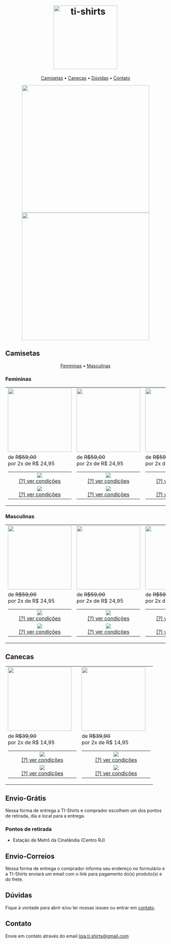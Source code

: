 <h1 align="center"><img src="https://github.com/ti-shirts/store/blob/master/src/logo-ti-shirt.png" width="200" alt="ti-shirts"></h1>


<p align="center">
    <a href="#camisetas">Camisetas</a> &bull;
    <a href="#canecas">Canecas</a> &bull;
    <a href="#dúvidas">Dúvidas</a> &bull;
    <a href="#contato">Contato</a>
</p>

<p align="center">
<img src="https://github.com/ti-shirts/store/blob/master/src/banner-1.png" width="400">
<img src="https://github.com/ti-shirts/store/blob/master/src/banner-2.png" width="400">
</p>


## Camisetas
<p align="center">
    <a href="##femininas">Femininas</a> &bull;
    <a href="##masculinas">Masculinas</a>
</p>

### Femininas
<table>
<tr>
    <td><img src="https://github.com/ti-shirts/store/blob/master/src/camisa-gitignore_feminina.jpg" width="200"></td>
    <td><img src="https://github.com/ti-shirts/store/blob/master/src/camisa-npm-i-ti-shirt_feminina.jpg" width="200"></td>
    <td><img src="https://github.com/ti-shirts/store/blob/master/src/camisa-react-native_feminina.jpg" width="200"></td>
    <td><img src="https://github.com/ti-shirts/store/blob/master/src/camisa-we-can-code-it.jpg" width="200"></td>
</tr>
<tr>
    <td>
         de <strike>R$59,00</strike><br>por 2x de R$ 24,95<br>
         <table align="center">
            <tr>
                <td width="200px" align="center">
                    <a target="_blank" href="https://docs.google.com/forms/d/e/1FAIpQLSfG1H36-kgR_3bGHqgaEYPmQULgmLJS31LUlMzRR3wlHpLkOg/viewform?usp=sf_link">
                    <img src="https://github.com/ti-shirts/store/blob/master/src/btn-frete-gratis.png"></a><br>
                    <a href="#envio-grátis">[?] ver condições</a><br>
                </td>
            </tr>
            <tr>
                <td width="200px" align="center">
                    <a target="_blank" href="https://docs.google.com/forms/d/e/1FAIpQLSd0JtjpRru6U-omHFN8-OCjCIYTD_BKRtkvdWIYUzBEGICTfQ/viewform?usp=sf_link">
                        <img src="https://github.com/ti-shirts/store/blob/master/src/btn-frete-padrao.jpg"></a><br>
                    <a href="#envio-correios">[?] ver condições</a>
                </td>
            </tr>
        </table>
    </td>
    <td>
         de <strike>R$59,00</strike><br>por 2x de R$ 24,95<br>
         <table align="center">
            <tr>
                <td width="200px" align="center">
                    <a target="_blank" href="https://docs.google.com/forms/d/e/1FAIpQLSed8V8frurBuZuMWOH-8vCozKkrq_6MPPafCVi0jAU7tFN5fQ/viewform?usp=sf_link">
                    <img src="https://github.com/ti-shirts/store/blob/master/src/btn-frete-gratis.png"></a><br>
                    <a href="#envio-grátis">[?] ver condições</a><br>
                </td>
            </tr>
            <tr>
                <td width="200px" align="center">
                    <a target="_blank" href="https://docs.google.com/forms/d/e/1FAIpQLSc4ifpMAfu_pb4RO3b4qiJ4L155JUVjH7bJmaWI4vuN52M6gA/viewform?usp=sf_link">
                        <img src="https://github.com/ti-shirts/store/blob/master/src/btn-frete-padrao.jpg"></a><br>
                    <a href="#envio-correios">[?] ver condições</a>
                </td>
            </tr>
        </table>
    </td>
    <td>
         de <strike>R$59,00</strike><br>por 2x de R$ 24,95<br>
         <table align="center">
            <tr>
                <td width="200px" align="center">
                    <a target="_blank" href="https://docs.google.com/forms/d/e/1FAIpQLScagMs1YVJqk1aQwDGGraWzoV7tSowm35wErMxcl3je1s0QXA/viewform?usp=sf_link">
                    <img src="https://github.com/ti-shirts/store/blob/master/src/btn-frete-gratis.png"></a><br>
                    <a href="#envio-grátis">[?] ver condições</a><br>
                </td>
            </tr>
            <tr>
                <td width="200px" align="center">
                    <a target="_blank" href="https://docs.google.com/forms/d/e/1FAIpQLSec9G-bxZHDHKwS9ME06Kn3gaUmcc8gf2vUTUgKDl2qKgmQDQ/viewform?usp=sf_link">
                        <img src="https://github.com/ti-shirts/store/blob/master/src/btn-frete-padrao.jpg"></a><br>
                    <a href="#envio-correios">[?] ver condições</a>
                </td>
            </tr>
        </table>
    </td>
    <td>
         de <strike>R$59,00</strike><br>por 2x de R$ 24,95<br>
         <table align="center">
            <tr>
                <td width="200px" align="center">
                    <a target="_blank" href="https://docs.google.com/forms/d/e/1FAIpQLSf7xzPe-DzzLgdEgGpOr6vfTEiPemW1wsqoeKqCitzqgUq6zg/viewform?usp=sf_link">
                    <img src="https://github.com/ti-shirts/store/blob/master/src/btn-frete-gratis.png"></a><br>
                    <a href="#envio-grátis">[?] ver condições</a><br>
                </td>
            </tr>
            <tr>
                <td width="200px" align="center">
                    <a target="_blank" href="https://docs.google.com/forms/d/e/1FAIpQLSc0NBUw1U-7THdzAsjCa0zg5ryqnUR3uh5OubnWSyUrK5Wk0A/viewform?usp=sf_link">
                        <img src="https://github.com/ti-shirts/store/blob/master/src/btn-frete-padrao.jpg"></a><br>
                    <a href="#envio-correios">[?] ver condições</a>
                </td>
            </tr>
        </table>
    </td>
</tr>
</table>

### Masculinas
<table>
<tr>
    <td><img src="https://github.com/ti-shirts/store/blob/master/src/camisa-gitignore.jpg" width="200"></td>
    <td><img src="https://github.com/ti-shirts/store/blob/master/src/camisa-js&&(...).jpg" width="200"></td>
    <td><img src="https://github.com/ti-shirts/store/blob/master/src/camisa-npm-i-ti-shirt.jpg" width="200"></td>
    <td><img src="https://github.com/ti-shirts/store/blob/master/src/camisa-react-native.jpg" width="200"></td>
</tr>
<tr>
    <td>
         de <strike>R$59,00</strike><br>por 2x de R$ 24,95<br>
         <table align="center">
            <tr>
                <td width="200px" align="center">
                    <a target="_blank" href="https://docs.google.com/forms/d/e/1FAIpQLSdfnyoD2ijK1LyuA22tFc3gsZcFUX8UD2yTAgGDGHePuXmLhQ/viewform?usp=sf_link">
                    <img src="https://github.com/ti-shirts/store/blob/master/src/btn-frete-gratis.png"></a><br>
                    <a href="#envio-grátis">[?] ver condições</a><br>
                </td>
            </tr>
            <tr>
                <td width="200px" align="center">
                    <a target="_blank" href="https://docs.google.com/forms/d/e/1FAIpQLSfkZJGc5jepLOlBLrQuGpYMkEjCAw-MmgbHE7l954GOfoPn3w/viewform?usp=sf_link">
                        <img src="https://github.com/ti-shirts/store/blob/master/src/btn-frete-padrao.jpg"></a><br>
                    <a href="#envio-correios">[?] ver condições</a>
                </td>
            </tr>
        </table>
    </td>
    <td>
         de <strike>R$59,00</strike><br>por 2x de R$ 24,95<br>
         <table align="center">
            <tr>
                <td width="200px" align="center">
                    <a target="_blank" href="https://docs.google.com/forms/d/e/1FAIpQLSdkfgtHypwnJKFeflMkkwLrEFhLO9YXapJZOrUe4Kvft0HVlA/viewform?usp=sf_link">
                    <img src="https://github.com/ti-shirts/store/blob/master/src/btn-frete-gratis.png"></a><br>
                    <a href="#envio-grátis">[?] ver condições</a><br>
                </td>
            </tr>
            <tr>
                <td width="200px" align="center">
                    <a target="_blank" href="https://docs.google.com/forms/d/e/1FAIpQLSfxdYOpCId9uX7UEgE4ytYdmRWdGFVYm7I0Dg-7lrLSqtXEnw/viewform?usp=sf_link">
                        <img src="https://github.com/ti-shirts/store/blob/master/src/btn-frete-padrao.jpg"></a><br>
                    <a href="#envio-correios">[?] ver condições</a>
                </td>
            </tr>
        </table>
    </td>
    <td>
         de <strike>R$59,00</strike><br>por 2x de R$ 24,95<br>
         <table align="center">
            <tr>
                <td width="200px" align="center">
                    <a target="_blank" href="https://docs.google.com/forms/d/e/1FAIpQLSdAMuqTMEu8NkCUysPdsHr10u3ZGMPFAc3ETE1mF2tunUHLwg/viewform?usp=sf_link">
                    <img src="https://github.com/ti-shirts/store/blob/master/src/btn-frete-gratis.png"></a><br>
                    <a href="#envio-grátis">[?] ver condições</a><br>
                </td>
            </tr>
            <tr>
                <td width="200px" align="center">
                    <a target="_blank" href="https://docs.google.com/forms/d/e/1FAIpQLSdzCqspIZVgvyHKoPo0gWUtuDxP4F0nj0JceOoj3zzNDDwJDQ/viewform?usp=sf_link">
                        <img src="https://github.com/ti-shirts/store/blob/master/src/btn-frete-padrao.jpg"></a><br>
                    <a href="#envio-correios">[?] ver condições</a>
                </td>
            </tr>
        </table>
    </td>
    <td>
         de <strike>R$59,00</strike><br>por 2x de R$ 24,95<br>
         <table align="center">
            <tr>
                <td width="200px" align="center">
                    <a target="_blank" href="https://docs.google.com/forms/d/e/1FAIpQLSdq8c24XIuPQ_H0nxL1VoqnW0BFKVcjJxxX_2bqZZw1LOqlFA/viewform?usp=sf_link">
                    <img src="https://github.com/ti-shirts/store/blob/master/src/btn-frete-gratis.png"></a><br>
                    <a href="#envio-grátis">[?] ver condições</a><br>
                </td>
            </tr>
            <tr>
                <td width="200px" align="center">
                    <a target="_blank" href="https://docs.google.com/forms/d/e/1FAIpQLSf3VRI9tTLXMvX7gOH8Ff8KmO29OtAdFgI2zLaHRMaChaRDkg/viewform?usp=sf_link">
                        <img src="https://github.com/ti-shirts/store/blob/master/src/btn-frete-padrao.jpg"></a><br>
                    <a href="#envio-correios">[?] ver condições</a>
                </td>
            </tr>
        </table>
    </td>
</tr>
</table>



## Canecas


<table>
<tr>
<td><img src="https://github.com/ti-shirts/store/blob/master/src/caneca-react-native.jpg" width="200"></td>
<td><img src="https://github.com/ti-shirts/store/blob/master/src/caneca-we-can-code-it.jpg" width="200"></td>
</tr>
<tr>
    <td>
         de <strike>R$39,90</strike><br>por 2x de R$ 14,95<br>
         <table align="center">
            <tr>
                <td width="200px" align="center">
                    <a href="https://docs.google.com/forms/d/e/1FAIpQLScozek9qxDuG1ZkMGMbccqvzZHlHGi-pN536mN_QbLN6Hx4PA/viewform?usp=sf_link">
                    <img src="https://github.com/ti-shirts/store/blob/master/src/btn-frete-gratis.png"></a><br>
                    <a href="#envio-grátis">[?] ver condições</a><br>
                </td>
                </tr>
                <tr>
                <td width="200px" align="center">
                    <a href="https://docs.google.com/forms/d/e/1FAIpQLSd8SZelfgsYT6sffQzbs9O4E1crZr3oPZTnGaIwO3YplL2IZw/viewform?usp=sf_link">
                         <img src="https://github.com/ti-shirts/store/blob/master/src/btn-frete-padrao.jpg">
                    </a><br>
                    <a href="#envio-correios">[?] ver condições</a>
                </td>
            </tr>
        </table>
    </td>
    <td>
         de <strike>R$39,90</strike><br>por 2x de R$ 14,95<br>
         <table align="center">
            <tr>
                <td width="200px" align="center">
                    <a href="https://docs.google.com/forms/d/e/1FAIpQLSe6r8mlPcA6Ot1AcPh2odZQc_wrfU7vP-bSKyKHgr5MGb5Enw/viewform?usp=sf_link">
                    <img src="https://github.com/ti-shirts/store/blob/master/src/btn-frete-gratis.png"></a><br>
                    <a href="#envio-grátis">[?] ver condições</a><br>
                </td>
                </tr>
                <tr>
                <td width="200px" align="center">
                    <a href="https://docs.google.com/forms/d/e/1FAIpQLSdGFBC2FiFQQQvqssjy9Zq_JbJwpBsL8T55a0ac0AL9US29Zg/viewform?usp=sf_link">
                         <img src="https://github.com/ti-shirts/store/blob/master/src/btn-frete-padrao.jpg">
                    </a><br>
                    <a href="#envio-correios">[?] ver condições</a>
                </td>
            </tr>
        </table>
    </td>
</tr>
</table>

## Envio-Grátis
Nessa forma de entrega a TI-Shirts e comprador escolhem um dos pontos de retirada, dia e local para a entrega.
### Pontos de retirada
- Estação de Metrô da Cinelândia (Centro RJ)

## Envio-Correios
Nessa forma de entrega o comprador informa seu endereço no formulário e a TI-Shirts enviará um email com o link para pagamento do(s) produto(s) e do frete.

## Dúvidas

Fique à vontade para abrir e/ou ler nossas issues ou entrar em <a href="#contato">contato</a>.


## Contato

Envie em contato através do email loja.ti.shirts@gmail.com
